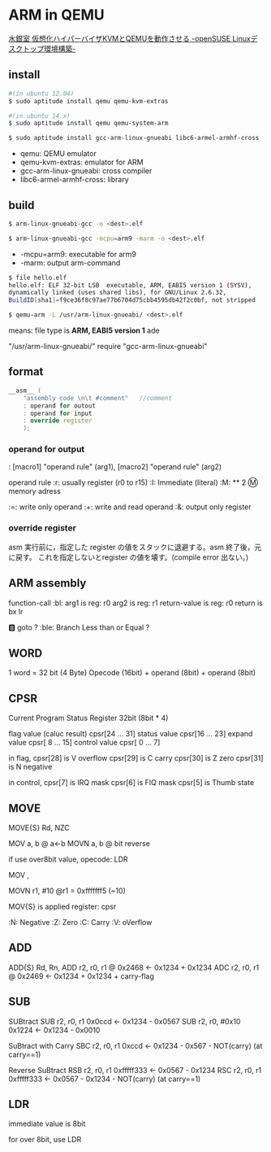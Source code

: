 ARM in QEMU
====

[水銀室 仮想化ハイパーバイザKVMとQEMUを動作させる -openSUSE Linuxデスクトップ環境構築-](http://hp.vector.co.jp/authors/VA022911/tec/suse/kvm_virtmanager.htm)


## install

```sh
#(in ubuntu 12.04)
$ sudo aptitude install qemu qemu-kvm-extras

#(in ubuntu 14.x)
$ sudo aptitude install qemu qemu-system-arm

$ sudo aptitude install gcc-arm-linux-gnueabi libc6-armel-armhf-cross
```

* qemu: QEMU emulator
* qemu-kvm-extras: emulator for ARM
* gcc-arm-linux-gnueabi: cross compiler
* libc6-armel-armhf-cross: library


## build

```sh
$ arm-linux-gnueabi-gcc -o <dest>.elf

$ arm-linux-gnueabi-gcc -mcpu=arm9 -marm -o <dest>.elf
```

* -mcpu=arm9: executable for arm9
* -marm: output arm-command

```sh
$ file hello.elf
hello.elf: ELF 32-bit LSB  executable, ARM, EABI5 version 1 (SYSV),
dynamically linked (uses shared libs), for GNU/Linux 2.6.32, 
BuildID[sha1]=f9ce36f8c97ae77b6704d75cbb4595db42f2c0bf, not stripped

$ qemu-arm -L /usr/arm-linux-gnueabi/ <dest>.elf
```

means: file type is **ARM, EABI5 version 1**
ade

"/usr/arm-linux-gnueabi/" require "gcc-arm-linux-gnueabi"


## format

```cpp
__asm__ (
    "assembly code \n\t #comment"   //comment
    : operand for outout
    : operand for input
    : override register
    );
```


### operand for output

: [macro1] "operand rule" (arg1), [macro2] "operand rule" (arg2)

operand rule
:r: usually register (r0 to r15)
:I: Immediate (literal)
:M: ** 2
:m: memory adress

:=: write only operand
:+: write and read operand
:&: output only register



### override register

asm 実行前に，指定した register の値をスタックに退避する。asm 終了後，元に戻す。
これを指定しないとregister の値を壊す。(compile error 出ない。)


## ARM assembly

function-call 
:bl: <func>
arg1 is reg: r0
arg2 is reg: r1
return-value is reg: r0
return is bx lr

:b: goto ?
:ble: Branch Less than or Equal ?


## WORD

1 word = 32 bit (4 Byte)
Opecode (16bit) + operand (8bit) + operand (8bit)


## CPSR

Current Program Status Register
32bit (8bit * 4)

flag value (caluc result)   cpsr[24 ... 31]
status value                cpsr[16 ... 23]
expand value                cpsr[ 8 ... 15]
control value               cpsr[ 0 ...  7]

in flag, 
cpsr[28] is V overflow
cpsr[29] is C carry
cpsr[30] is Z zero
cpsr[31] is N negative

in control,
cpsr[7] is IRQ mask
cpsr[6] is FIQ mask
cpsr[5] is Thumb state


## MOVE

MOVE{S} Rd, <Operand2> NZC

MOV  a, b   @ a<-b
MOVN a, b   @ bit reverse

if use over8bit value, opecode: LDR

MOV <dest>, <org>

MOVN r1, #10    @r1 = 0xfffffff5 (~10)


MOV{S} is applied register: cpsr

:N: Negative
:Z: Zero
:C: Carry
:V: oVerflow


## ADD

ADD{S} Rd, Rn, <Operand2>
ADD r2, r0, r1  @ 0x2468 <- 0x1234 + 0x1234
ADC r2, r0, r1  @ 0x2469 <- 0x1234 + 0x1234 + carry-flag


## SUB

SUBtract
SUB r2, r0, r1       0x0ccd <- 0x1234 - 0x0567
SUB r2, r0, #0x10    0x1224 <- 0x1234 - 0x0010

SuBtract with Carry
SBC r2, r0, r1       0xccd <- 0x1234 - 0x567 - NOT(carry) (at carry==1)

Reverse SuBtract
RSB r2, r0, r1       0xfffff333 <- 0x0567 - 0x1234
RSC r2, r0, r1       0xfffff333 <- 0x0567 - 0x1234 - NOT(carry) (at carry==1)


## LDR

immediate value is 8bit

for over 8bit, use LDR

